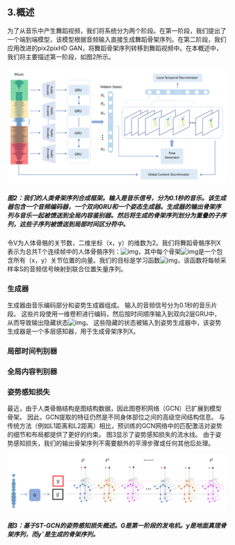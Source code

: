 ## 3.概述

为了从音乐中产生舞蹈视频，我们将系统分为两个阶段。在第一阶段，我们提出了一个端到端模型，该模型根据音频输入直接生成舞蹈骨架序列。在第二阶段，我们应用改进的pix2pixHD GAN，将舞蹈骨架序列转移到舞蹈视频中。在本概述中，我们将主要描述第一阶段，如图2所示。

![img](图2.png)

##### 图2：我们的人类骨架序列合成框架。输入是音乐信号，分为0.1秒的音乐。该生成器包含一个音频编码器，一个双向GRU和一个姿态生成器。生成器的输出骨架序列与音乐一起被馈送到全局内容鉴别器。然后将生成的骨架序列划分为重叠的子序列，这些子序列被馈送到局部时间区分符中。

令V为人体骨骼的关节数，二维坐标（x，y）的维数为2。我们将舞蹈骨骼序列X表示为总共T个连续帧中的人体骨骼序列：![img](http://latex.codecogs.com/gif.latex?\&space;X\in&space;R^{T\times2V})，其中每个骨架![img](http://latex.codecogs.com/gif.latex?\&space;X_t\in&space;R^{2V})是一个包含所有（x，y）关节位置的向量。我们的目标是学习函数![img](http://latex.codecogs.com/gif.latex?\&space;G:R^{TS}\rightarrow&space;R^{T\times2V})，该函数将每帧采样率S的音频信号映射到联合位置矢量序列。

### 生成器

生成器由音乐编码部分和姿势生成器组成。 输入的音频信号分为0.1秒的音乐片段。 这些片段使用一维卷积进行编码，然后按时间顺序输入到双向2层GRU中，从而导致输出隐藏状态![img](http://latex.codecogs.com/gif.latex?\&space;O=\{H_1,H_2,...,H_T\})。 这些隐藏的状态被输入到姿势生成器中，该姿势生成器是一个多层感知器，用于生成骨架序列X。

### 局部时间判别器

### 全局内容判别器

### 姿势感知损失

最近，由于人类骨骼结构是图结构数据，因此图卷积网络（GCN）已扩展到模型骨架。 因此，GCN提取的特征仍然是不同身体部位之间的高级空间结构信息。 与传统方法（例如L1距离和L2距离）相比，预训练的GCN网络中的匹配激活对姿势的细节和布局都提供了更好的约束。 图3显示了姿势感知损失的流水线。 由于姿势感知损失，我们的输出骨架序列不需要额外的平滑步骤或任何其他后处理。

![img](图3.png)

##### 图3：基于ST-GCN的姿势感知损失概述。G是第一阶段的发电机。y是地面真理骨架序列，而yˆ是生成的骨架序列。
